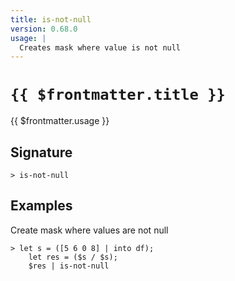 ```yaml
---
title: is-not-null
version: 0.68.0
usage: |
  Creates mask where value is not null
---
```


# <code>{{ $frontmatter.title }}</code>

<div style='white-space: pre-wrap;'>{{ $frontmatter.usage }}</div>

## Signature

```> is-not-null ```

## Examples

Create mask where values are not null
```shell
> let s = ([5 6 0 8] | into df);
    let res = ($s / $s);
    $res | is-not-null
```
